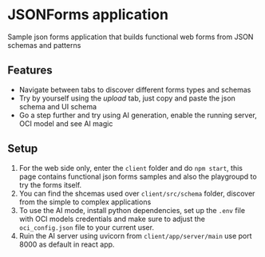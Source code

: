 # JSONForms application

Sample json forms application that builds functional web forms from JSON schemas and patterns

## Features

- Navigate between tabs to discover different forms types and schemas
- Try by yourself using the *upload* tab, just copy and paste the json schema and UI schema
- Go a step further and try using AI generation, enable the running server, OCI model and see AI magic

## Setup

1. For the web side only, enter the ```client``` folder and do ```npm start```, this page contains functional json forms samples and also the playgroupd to try the forms itself.
2. You can find the shcemas used over ```client/src/schema``` folder, discover from the simple to complex applications
3. To use the AI mode, install python dependencies, set up the ```.env``` file with OCI models credentials and make sure to adjust the ```oci_config.json``` file to your current user.
4. Ruin the AI server using uvicorn from ```client/app/server/main``` use port 8000 as default in react app.